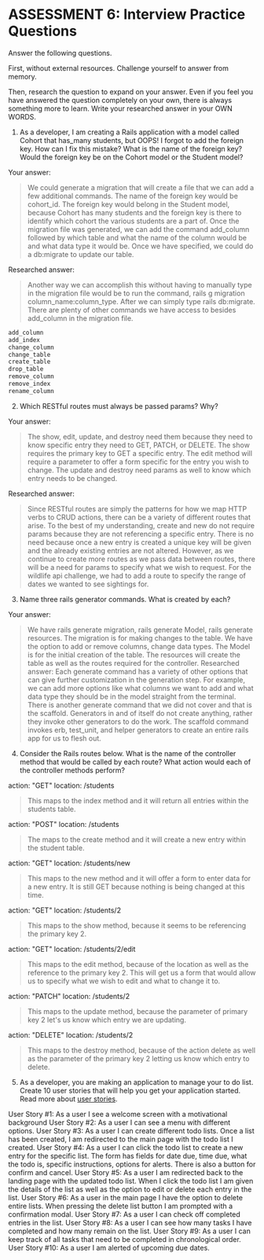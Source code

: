 # ASSESSMENT 6: Interview Practice Questions
Answer the following questions.

First, without external resources. Challenge yourself to answer from memory.

Then, research the question to expand on your answer. Even if you feel you have answered the question completely on your own, there is always something more to learn. Write your researched answer in your OWN WORDS.

1. As a developer, I am creating a Rails application with a model called Cohort that has_many students, but OOPS! I forgot to add the foreign key. How can I fix this mistake? What is the name of the foreign key? Would the foreign key be on the Cohort model or the Student model?

  Your answer:
  > We could generate a migration that will create a file that we can add a few additional commands. The name of the foreign key would be cohort_id. The foreign key would belong in the Student model, because Cohort has many students and the foreign key is there to identify which cohort the various students are a part of. Once the migration file was generated, we can add the command add_column followed by which table and what the name of the column would be and what data type it would be. Once we have specified, we could do a db:migrate to update our table.

  Researched answer:
  > Another way we can accomplish this without having to manually type in the migration file would be to run the command, rails g migration <nameOfWhatWeWantToAdd> column_name:column_type. After we can simply type rails db:migrate. There are plenty of other commands we have access to besides add_column in the migration file.
  ```Ruby
  add_column
  add_index
  change_column
  change_table
  create_table
  drop_table
  remove_column
  remove_index
  rename_column
  ```


2. Which RESTful routes must always be passed params? Why?

  Your answer:
  > The show, edit, update, and destroy need them because they need to know  specific entry they need to GET, PATCH, or DELETE. The show requires the primary key to GET a specific entry. The edit method will require a parameter to offer a form specific for the entry you wish to change. The update and destroy need params as well to know which entry needs to be changed.

  Researched answer:
  > Since RESTful routes are simply the patterns for how we map HTTP verbs to CRUD actions, there can be a variety of different routes that arise.  To the best of my understanding, create and new do not require params because they are not referencing a specific entry. There is no need because once a new entry is created a unique key will be given and the already existing entries are not altered. However, as we continue to create more routes as we pass data between routes, there will be a need for params to specify what we wish to request. For the wildlife api challenge, we had to add a route to specify the range of dates we wanted to see sightings for.  


3. Name three rails generator commands. What is created by each?

  Your answer:
  > We have rails generate migration, rails generate Model, rails generate resources. The migration is for making changes to the table. We have the option to add or remove columns, change data types. The Model is for the initial creation of the table. The resources will create the table as well as the routes required for the controller.
  Researched answer:
  > Each generate command has a variety of other options that can give further customization in the generation step. For example, we can add more options like what columns we want to add and what data type they should be in the model straight from the terminal. There is another generate command that we did not cover and that is the scaffold. Generators in and of itself do not create anything, rather they invoke other generators to do the work. The scaffold command invokes erb, test_unit, and helper generators to create an entire rails app for us to flesh out.



4. Consider the Rails routes below. What is the name of the controller method that would be called by each route? What action would each of the controller methods perform?

action: "GET"    location: /students          
> This maps to the index method and it will return all entries within the students table.  

action: "POST"   location: /students       
> The maps to the create method and it will create a new entry within the student table.  

action: "GET"    location: /students/new
> This maps to the new method and it will offer a form to enter data for a new entry. It is still GET because nothing is being changed at this time.  

action: "GET"    location: /students/2
> This maps to the show method, because it seems to be referencing the primary key 2.    

action: "GET"    location: /students/2/edit    
> This maps to the edit method, because of the location as well as the reference to the primary key 2. This will get us a form that would allow us to specify what we wish to edit and what to change it to.  

action: "PATCH"  location: /students/2      
> This maps to the update method, because the parameter of primary key 2 let's us know which entry we are updating.  

action: "DELETE" location: /students/2 
> This maps to the destroy method, because of the action delete as well as the parameter of the primary key 2 letting us know which entry to delete.     



5. As a developer, you are making an application to manage your to do list. Create 10 user stories that will help you get your application started. Read more about [user stories](https://www.atlassian.com/agile/project-management/user-stories).

User Story #1:
As a user I see a welcome screen with a motivational background
User Story #2:
As a user I can see a menu with different options.
User Story #3:
As a user I can create different todo lists. Once a list has been created, I am redirected to the main page with the todo list I created.
User Story #4:
As a user I can click the todo list to create a new entry for the specific list. The form has fields for date due, time due, what the todo is, specific instructions, options for alerts. There is also a button for confirm and cancel.
User Story #5:
As a user I am redirected back to the landing page with the updated todo list. When I click the todo list I am given the details of the list as well as the option to edit or delete each entry in the list.
User Story #6:
As a user in the main page I have the option to delete entire lists. When pressing the delete list button I am prompted with a confirmation modal.
User Story #7:
As a user I can check off completed entries in the list.
User Story #8:
As a user I can see how many tasks I have completed and how many remain on the list.
User Story #9:
As a user I can keep track of all tasks that need to be completed in chronological order.
User Story #10:
As a user I am alerted of upcoming due dates.